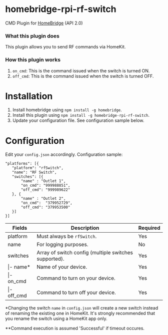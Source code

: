 # homebridge-rpi-rf-switch
CMD Plugin for [HomeBridge](https://github.com/nfarina/homebridge) (API 2.0)

### What this plugin does
This plugin allows you to send RF commands via HomeKit.

### How this plugin works
1. `on_cmd`: This is the command issued when the switch is turned ON.
2. `off_cmd`: This is the command issued when the switch is turned OFF.

# Installation
1. Install homebridge using `npm install -g homebridge`.
2. Install this plugin using `npm install -g homebridge-rpi-rf-switch`.
3. Update your configuration file. See configuration sample below.

# Configuration
Edit your `config.json` accordingly. Configuration sample:
 ```
"platforms": [{
    "platform": "rfSwitch",
    "name": "RF Switch",
    "switches": [{
        "name" : "Outlet 1",
        "on_cmd": "999988851",
        "off_cmd": "999989622"
    }, {
        "name" : "Outlet 2",
        "on_cmd":  "379952729",
        "off_cmd": "379953500"
    }]
}]
```


| Fields             | Description                                           | Required |
|--------------------|-------------------------------------------------------|----------|
| platform           | Must always be `rfSwitch`.                            | Yes      |
| name               | For logging purposes.                                 | No       |
| switches           | Array of switch config (multiple switches supported). | Yes      |
| \|- name\*         | Name of your device.                                  | Yes      |
| \|- on_cmd         | Command to turn on your device.                       | Yes      |
| \|- off_cmd        | Command to turn off your device.                      | Yes      |

\*Changing the switch `name` in `config.json` will create a new switch instead of renaming the existing one in HomeKit. It's strongly recommended that you rename the switch using a HomeKit app only.

\*\*Command execution is assumed 'Successful' if timeout occures.
